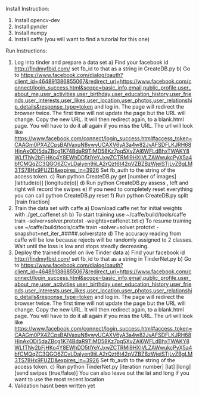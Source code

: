 Install Instruction:
1) Install opencv-dev
2) Install pynder
3) Install numpy
4) Install caffe (you will want to find a tutorial for this one)

Run Instructions:
1) Log into tinder and prepare a data set
  a) Find your facebook id http://findmyfbid.com/ set fb_id to that as a string in CreateDB.py
  b) Go to https://www.facebook.com/dialog/oauth?client_id=464891386855067&redirect_uri=https://www.facebook.com/connect/login_success.html&scope=basic_info,email,public_profile,user_about_me,user_activities,user_birthday,user_education_history,user_friends,user_interests,user_likes,user_location,user_photos,user_relationship_details&response_type=token and log in. The page will redirect the browser twice. The first time will not update the page but the URL will change. Copy the new URL. It will then redirect again, to a blank.html page. You will have to do it all again if you miss the URL. The url will look like https://www.facebook.com/connect/login_success.html#access_token=CAAGm0PX4ZCpsBAIVaxuN8ywyUCAXV6yA3a4w82JvAFSDFLKJRH68HjnAxODI5daZBcg1K74BdaR9TiMD58Kz7pq5XvZAl6WFLdBhxTWAKY8WLfTNy2bFjHKo4Y8EWhDD5tlYeYJxwZCTRMi9HXIVLZAWwukcPyX5a4bfCMQqZC3QGO6ZCvLDalyen9iiLA2rQzt6t42qVZBZBzWjeiSTjLvZBgLM3TS78Hx9FUZD&expires_in=3926 Set fb_auth to the string of the access token.
  c) Run python CreateDB.py get [number of images] [latitude(o)] [longitude(o)]
  d) Run python CreateDB.py assess , left and right will record the swipes 
  e) If you need to completely reset everything you can call python CreateDB.py reset
  f) Run python CreateDB.py split [train fraction]
2) Train the data set with caffe
  a) Download caffe net for initial weights with ./get_caffenet.sh
  b) To start training use ~/caffe/build/tools/caffe train -solver=solver.prototxt -weights=caffenet.txt
  c) To resume training use ~/caffe/build/tools/caffe train -solver=solver.prototxt -snapshot=net_iter_#####.solverstate
  d) The accuracy reading from caffe will be low because rejects will be randomly assigned to 2 classes. Wait until the loss is low and stops steadly decreasing.
3) Deploy the trained model on live Tinder data
  a) Find your facebook id http://findmyfbid.com/ set fb_id to that as a string in TinderNet.py
  b) Go to https://www.facebook.com/dialog/oauth?client_id=464891386855067&redirect_uri=https://www.facebook.com/connect/login_success.html&scope=basic_info,email,public_profile,user_about_me,user_activities,user_birthday,user_education_history,user_friends,user_interests,user_likes,user_location,user_photos,user_relationship_details&response_type=token and log in. The page will redirect the browser twice. The first time will not update the page but the URL will change. Copy the new URL. It will then redirect again, to a blank.html page. You will have to do it all again if you miss the URL. The url will look like https://www.facebook.com/connect/login_success.html#access_token=CAAGm0PX4ZCpsBAIVaxuN8ywyUCAXV6yA3a4w82JvAFSDFLKJRH68HjnAxODI5daZBcg1K74BdaR9TiMD58Kz7pq5XvZAl6WFLdBhxTWAKY8WLfTNy2bFjHKo4Y8EWhDD5tlYeYJxwZCTRMi9HXIVLZAWwukcPyX5a4bfCMQqZC3QGO6ZCvLDalyen9iiLA2rQzt6t42qVZBZBzWjeiSTjLvZBgLM3TS78Hx9FUZD&expires_in=3926 Set fb_auth to the string of the access token.
  c) Run python TinderNet.py [iteration number] [lat] [long] [send swipes (true/false)]
      You can also leave out the lat and long if you want to use the most recent location
4) Validation hasnt been written yet